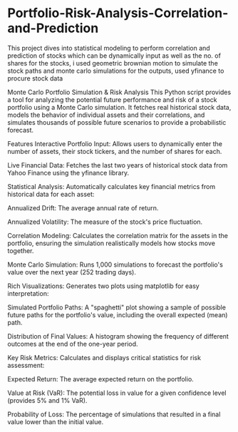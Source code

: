 # Portfolio-Risk-Analysis-Correlation-and-Prediction
This project dives into statistical modeling to perform correlation and prediction of stocks which can be dynamically input as well as the no. of shares for the stocks, i used geometric brownian motion to simulate the stock paths and monte carlo simulations for the outputs, used yfinance to procure stock data

Monte Carlo Portfolio Simulation & Risk Analysis
This Python script provides a tool for analyzing the potential future performance and risk of a stock portfolio using a Monte Carlo simulation. It fetches real historical stock data, models the behavior of individual assets and their correlations, and simulates thousands of possible future scenarios to provide a probabilistic forecast.


Features
Interactive Portfolio Input: Allows users to dynamically enter the number of assets, their stock tickers, and the number of shares for each.

Live Financial Data: Fetches the last two years of historical stock data from Yahoo Finance using the yfinance library.

Statistical Analysis: Automatically calculates key financial metrics from historical data for each asset:

Annualized Drift: The average annual rate of return.

Annualized Volatility: The measure of the stock's price fluctuation.

Correlation Modeling: Calculates the correlation matrix for the assets in the portfolio, ensuring the simulation realistically models how stocks move together.

Monte Carlo Simulation: Runs 1,000 simulations to forecast the portfolio's value over the next year (252 trading days).

Rich Visualizations: Generates two plots using matplotlib for easy interpretation:

Simulated Portfolio Paths: A "spaghetti" plot showing a sample of possible future paths for the portfolio's value, including the overall expected (mean) path.

Distribution of Final Values: A histogram showing the frequency of different outcomes at the end of the one-year period.

Key Risk Metrics: Calculates and displays critical statistics for risk assessment:

Expected Return: The average expected return on the portfolio.

Value at Risk (VaR): The potential loss in value for a given confidence level (provides 5% and 1% VaR).

Probability of Loss: The percentage of simulations that resulted in a final value lower than the initial value.
